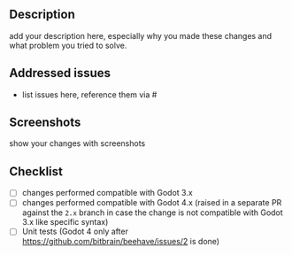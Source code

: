 ## Description

add your description here, especially why you made these changes and what problem you tried to solve.

## Addressed issues

- list issues here, reference them via #

## Screenshots

show your changes with screenshots

## Checklist

- [ ] changes performed compatible with Godot 3.x
- [ ] changes performed compatible with Godot 4.x (raised in a separate PR against the `2.x` branch in case the change is not compatible with Godot 3.x like specific syntax)
- [ ] Unit tests (Godot 4 only after https://github.com/bitbrain/beehave/issues/2 is done)
